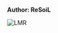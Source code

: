 <b>Author: ReSoiL</b><br>

![LMR](https://github.com/yuankong666/Ultimate-RAT-Collection/assets/128066597/765a231d-e1ea-48b2-a7f8-519b287eea24)
